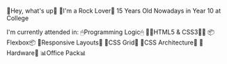 🤘Hey, what's up🤘
🎸I'm a Rock Lover🎸
15 Years Old
Nowadays in Year 10 at College

I'm currently attended in:
🖱Programming Logic🖱
👩‍💻HTML5 & CSS3👩‍💻
📦Flexbox📦
📱Responsive Layouts📱
🧱CSS Grid🧱
📁CSS Architecture📁
🧰Hardware🧰
📊Office Pack📊
